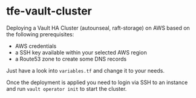 # tfe-vault-cluster

Deploying a Vault HA Cluster (autounseal, raft-storage) on AWS based on the following prerequisites:

* AWS credentials
* a SSH key available within your selected AWS region
* a Route53 zone to create some DNS records

Just have a look into `variables.tf` and change it to your needs.

Once the deployment is applied you need to login via SSH to an instance and run `vault operator init` to start the cluster.
